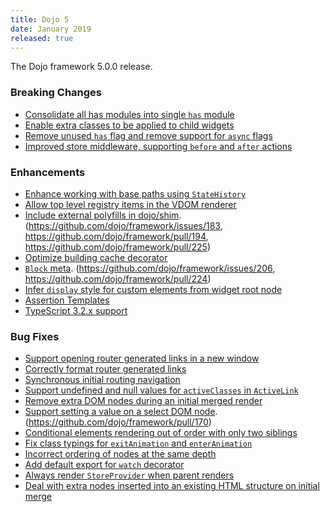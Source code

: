 ```yaml
---
title: Dojo 5
date: January 2019
released: true
---
```


The Dojo framework 5.0.0 release.

### Breaking Changes

* [Consolidate all has modules into single `has` module](https://github.com/dojo/framework/pull/182)
* [Enable extra classes to be applied to child widgets](https://github.com/dojo/framework/issues/163)
* [Remove unused `has` flag and remove support for `async` flags](https://github.com/dojo/framework/pull/194)
* [Improved store middleware, supporting `before` and `after` actions](https://github.com/dojo/framework/pull/173)

### Enhancements

* [Enhance working with base paths using `StateHistory`](https://github.com/dojo/framework/pull/159)
* [Allow top level registry items in the VDOM renderer](https://github.com/dojo/framework/pull/139)
* [Include external polyfills in dojo/shim](https://github.com/dojo/framework/pull/184). (https://github.com/dojo/framework/issues/183, https://github.com/dojo/framework/pull/194, https://github.com/dojo/framework/pull/225)
* [Optimize building cache decorator](https://github.com/dojo/framework/pull/202)
* [`Block` meta](https://github.com/dojo/framework/pull/203). (https://github.com/dojo/framework/issues/206, https://github.com/dojo/framework/pull/224)
* [Infer `display` style for custom elements from widget root node](https://github.com/dojo/framework/issues/209)
* [Assertion Templates](https://github.com/dojo/framework/pull/218)
* [TypeScript 3.2.x support](https://github.com/dojo/framework/pull/217)

### Bug Fixes

* [Support opening router generated links in a new window](https://github.com/dojo/framework/issues/147)
* [Correctly format router generated links](https://github.com/dojo/framework/issues/146)
* [Synchronous initial routing navigation](https://github.com/dojo/framework/issues/145)
* [Support undefined and null values for `activeClasses` in `ActiveLink`](https://github.com/dojo/framework/issues/149)
* [Remove extra DOM nodes during an initial merged render](https://github.com/dojo/framework/pull/158)
* [Support setting a value on a select DOM node](https://github.com/dojo/framework/issues/153). (https://github.com/dojo/framework/pull/170)
* [Conditional elements rendering out of order with only two siblings](https://github.com/dojo/framework/issues/172)
* [Fix class typings for `exitAnimation` and `enterAnimation` ](https://github.com/dojo/framework/pull/181)
* [Incorrect ordering of nodes at the same depth](https://github.com/dojo/framework/issues/200)
* [Add default export for `watch` decorator](https://github.com/dojo/framework/pull/204)
* [Always render `StoreProvider` when parent renders](https://github.com/dojo/framework/issues/188)
* [Deal with extra nodes inserted into an existing HTML structure on initial merge](https://github.com/dojo/framework/issues/228)
